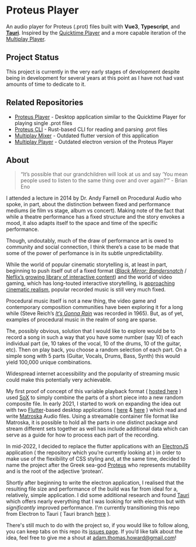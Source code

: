 # Proteus Player

An audio player for Proteus (.prot) files built with **Vue3**, **Typescript**, and [**Tauri**](https://tauri.app/). Inspired by the [Quicktime Player](https://en.wikipedia.org/wiki/QuickTime_Player) and a more capable iteration of the [Multiplay Player](https://github.com/howardah/multiplay).

## Project Status

This project is currently in the very early stages of development despite being in development for several years at this point as I have not had vast amounts of time to dedicate to it.

## Related Repositories

- [Proteus Player](https://github.com/Proteus-Audio/proteus-player) - Desktop application similar to the Quicktime Player for playing single .prot files
- [Proteus CLI](https://github.com/Proteus-Audio/proteus-cli) - Rust-based CLI for reading and parsing .prot files
- [Multiplay Mixer](https://github.com/howardah/multiplay_mixer) - Outdated flutter version of this application
- [Multiplay Player](https://github.com/howardah/multiplay) - Outdated electron version of the Proteus Player

## About

> “It’s possible that our grandchildren will look at us and say ‘You mean people used to listen to the same thing over and over again?’” - Brian Eno

I attended a lecture in 2014 by Dr. Andy Farnell on Procedural Audio who spoke, in part, about the distinction between fixed and performance mediums (ie film vs stage, album vs concert). Making note of the fact that while a theatre performance has a fixed structure and the story envokes a mood, it also adapts itself to the space and time of the specific performance.

Though, undoutably, much of the draw of performance art is owed to community and social connection, I think there’s a case to be made that some of the power of perfomance is in its subtle unpredictability.

While the world of popular cinematic storytelling is, at least in part, beginning to push itself out of a fixed format ([_Black Mirror: Bandersnatch_](https://www.npr.org/2018/12/28/680671691/black-mirror-bandersnatch-makes-you-choose-your-own-adventure)  /  [Neflix’s growing library of interactive content](https://help.netflix.com/en/node/62526)) and the world of video gaming, which has long-touted interactive storytelling, is  [approaching cinematic realism](https://youtu.be/d8B1LNrBpqc), popular recorded music is still very much fixed.

Procedural music itself is not a new thing, the video game and contemporary composition communities have been exploring it for a long while (Steve Reich’s  [_It’s Gonna Rain_](https://www.npr.org/sections/deceptivecadence/2015/01/27/381575433/fifty-years-of-steve-reichs-its-gonna-rain)  was recorded in 1965). But, as of yet, examples of procedural music in the realm of song are sparse.

The, possibly obvious, solution that I would like to explore would be to record a song in such a way that you have some number (say 10) of each individual part (ie, 10 takes of the vocal, 10 of the drums, 10 of the guitar, etc). Then on play back, you choose a random selection of each part. On a simple song with 5 parts (Guitar, Vocals, Drums, Bass, Synth) this would yield 100,000 unique combinations.

Widespread internet accessibility and the popularity of streaming music could make this potentially very achievable.

My first proof of concept of this variable playback format ( [hosted here](https://multiplay-wnabuuzq2q-uc.a.run.app/?ref=ath) ) used [SoX](http://sox.sourceforge.net/)  to simply combine the parts of a short piece into a new random composite file. In early 2021, I started to work on expanding the idea out with two [Flutter](https://flutter.dev/)-based desktop applications (  [here](https://github.com/howardah/multiplay)  &  [here](https://github.com/howardah/multiplay_mixer)  ) which read and write  [Matroska](https://www.matroska.org/index.html)  Audio files. Using a streamable container file format like Matroska, it is possible to hold all the parts in one distinct package and stream different sets together as well has include additional data which can serve as a guide for how to process each part of the recording.

In mid-2022, I decided to replace the flutter applications with an  [ElectronJS](https://www.electronjs.org/)  application ( the repository which you’re currently looking at ) in order to make use of the flexibility of CSS styling and, at the same time, decided to name the project after the Greek sea-god  [Proteus](https://en.wikipedia.org/wiki/Proteus)  who represents mutability and is the root of the adjective ‘protean’.

Shortly after beginning to write the electron application, I realised that the resulting file size and performance of the build was far from ideal for a, relatively, simple application. I did some additional research and found  [Tauri](https://tauri.app/)  which offers nearly everything that I was looking for with electron but with  _significantly_  improved performance. I'm currently transitioning this repo from Electron to Tauri ( Tauri branch [here](https://github.com/howardah/proteus-author/tree/migrate-to-tauri) ).

There's still much to do with the project so, if you would like to follow along, you can keep tabs on this repo its  [issues page](https://github.com/Proteus-Audio/proteus-author/issues). If you’d like talk about the idea, feel free to give me a shout at [adam.thomas.howard@gmail.com](mailto:adam.thomas.howard@gmail.com)!
